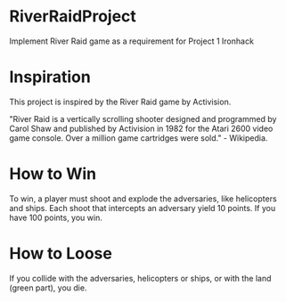 # RiverRaidProject
Implement River Raid game as a requirement for Project 1 Ironhack

# Inspiration
 This project is inspired by the River Raid game by Activision.

 "River Raid is a vertically scrolling shooter designed and programmed by Carol Shaw and published by Activision in 1982 for the Atari 2600 video game console. Over a million game cartridges were sold."  - Wikipedia.

 # How to Win

 To win, a player must shoot and explode the adversaries, like helicopters and ships. Each shoot that intercepts an adversary yield 10 points. If you have 100 points, you win.


 # How to Loose

 If you collide with the adversaries, helicopters or ships, or with the land (green part), you die.
